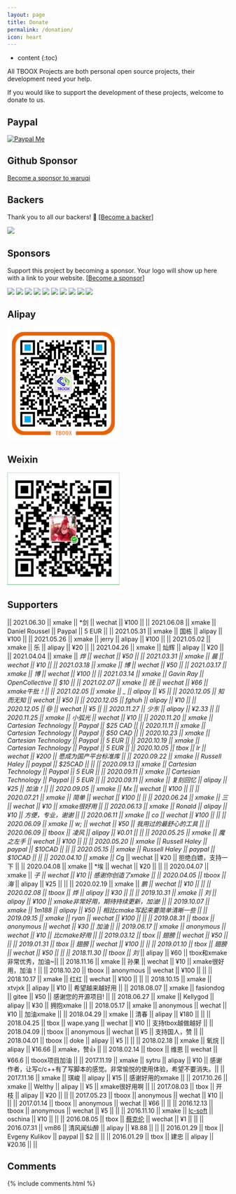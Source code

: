 ```yaml
---
layout: page
title: Donate
permalink: /donation/
icon: heart
---
```


* content
{:toc}

All TBOOX Projects are both personal open source projects, their development need your help.

If you would like to support the development of these projects, welcome to donate to us.


## Paypal

[![Paypal Me](/static/img/paypal.png)](http://paypal.me/tboox/5)

## Github Sponsor

[Become a sponsor to waruqi](https://github.com/sponsors/waruqi)

## Backers

Thank you to all our backers! 🙏 [[Become a backer](https://opencollective.com/xmake#backer)]

<a href="https://opencollective.com/xmake#backers" target="_blank"><img src="https://opencollective.com/xmake/backers.svg?width=890"></a>

## Sponsors

Support this project by becoming a sponsor. Your logo will show up here with a link to your website. [[Become a sponsor](https://opencollective.com/xmake#sponsor)]

<a href="https://opencollective.com/xmake/sponsor/0/website" target="_blank"><img src="https://opencollective.com/xmake/sponsor/0/avatar.svg"></a>
<a href="https://opencollective.com/xmake/sponsor/1/website" target="_blank"><img src="https://opencollective.com/xmake/sponsor/1/avatar.svg"></a>
<a href="https://opencollective.com/xmake/sponsor/2/website" target="_blank"><img src="https://opencollective.com/xmake/sponsor/2/avatar.svg"></a>
<a href="https://opencollective.com/xmake/sponsor/3/website" target="_blank"><img src="https://opencollective.com/xmake/sponsor/3/avatar.svg"></a>
<a href="https://opencollective.com/xmake/sponsor/4/website" target="_blank"><img src="https://opencollective.com/xmake/sponsor/4/avatar.svg"></a>
<a href="https://opencollective.com/xmake/sponsor/5/website" target="_blank"><img src="https://opencollective.com/xmake/sponsor/5/avatar.svg"></a>
<a href="https://opencollective.com/xmake/sponsor/6/website" target="_blank"><img src="https://opencollective.com/xmake/sponsor/6/avatar.svg"></a>
<a href="https://opencollective.com/xmake/sponsor/7/website" target="_blank"><img src="https://opencollective.com/xmake/sponsor/7/avatar.svg"></a>
<a href="https://opencollective.com/xmake/sponsor/8/website" target="_blank"><img src="https://opencollective.com/xmake/sponsor/8/avatar.svg"></a>
<a href="https://opencollective.com/xmake/sponsor/9/website" target="_blank"><img src="https://opencollective.com/xmake/sponsor/9/avatar.svg"></a>

## Alipay 

<img src="/static/img/alipay.png" alt="alipay" width="256" height="256">

## Weixin 

<img src="/static/img/weixin.png" alt="weixin" width="256" height="256">

## Supporters

|| 2021.06.30 || xmake || *剑 || wechat || ¥100 ||
|| 2021.06.08 || xmake || Daniel Roussel || Paypal || 5 EUR ||
|| 2021.05.31 || xmake || 国栋 || alipay || ¥100 ||
|| 2021.05.26 || xmake || jerry || alipay || ¥100 ||
|| 2021.05.02 || xmake || 乐 || alipay || ¥20 ||
|| 2021.04.26 || xmake || 灿辉 || alipay || ¥20 ||
|| 2021.04.04 || xmake || *烨 || wechat || ¥50  ||
|| 2021.03.31 || xmake || *晨 || wechat || ¥10  ||
|| 2021.03.18 || xmake || *博 || wechat || ¥50  ||
|| 2021.03.17 || xmake || *博 || wechat || ¥100  ||
|| 2021.03.14 || xmake || Gavin Ray || OpenCollective || $10 ||
|| 2021.02.07 || xmake || 抚* || wechat || ¥66 || xmake牛批！||
|| 2021.02.05 || xmake || *_ || alipay || ¥5 ||
|| 2020.12.05 || 知而无知 || wechat || ¥50 ||
|| 2020.12.05 || fghuh || alipay || ¥10 ||
|| 2020.12.05 || @ || wechat || ¥5 ||
|| 2020.11.27 || 少东 || alipay || ¥2.33 ||
|| 2020.11.25 || xmake || 小弧光 || wechat  || ¥10 ||
|| 2020.11.20 || xmake || Cartesian Technology || Paypal  || $25 CAD  ||
|| 2020.11.11 || xmake || Cartesian Technology || Paypal  || $50 CAD  ||
|| 2020.10.23 || xmake || Cartesian Technology || Paypal  || 5 EUR  ||
|| 2020.10.19 || xmake || Cartesian Technology || Paypal  || 5 EUR  ||
|| 2020.10.05 || tbox || l*r || wechat || ¥200 || 愿成为国产平台标准库 ||
|| 2020.09.22 || xmake || Russell Haley || paypal || $25CAD || ||
|| 2020.09.13 || xmake || Cartesian Technology || Paypal  || 5 EUR  ||
|| 2020.09.11 || xmake || Cartesian Technology || Paypal  || 5 EUR  ||
|| 2020.09.11 || xmake || 复刻回忆 || alipay  || ¥25    || 加油！||
|| 2020.09.05 || xmake || M*x || wechat || ¥100 || ||
|| 2020.07.21 || xmake || 简单 || wechat || ¥100 || ||
|| 2020.06.24 || xmake || *三 || wechat || ¥10 || xmake很好用 ||
|| 2020.06.13 || xmake || Ronald || alipay || ¥10 || 方便，专业，谢谢 ||
|| 2020.06.11 || xmake || c*o || wechat || ¥100 || ||
|| 2020.06.09 || xmake || w*; || wechat || ¥50 || 我用过的最舒心的工具 ||
|| 2020.06.09 || tboox || 凌风 || alipay || ¥0.01 || ||
|| 2020.05.25 || xmake || 魔之左手 || wechat || ¥100 || ||
|| 2020.05.20 || xmake || Russell Haley || paypal || $10CAD || ||
|| 2020.05.15 || xmake || Russell Haley || paypal || $10CAD || ||
|| 2020.04.10 || xmake || C*g || wechat || ¥20 || 拒绝白嫖，支持一下 ||
|| 2020.04.08 || xmake || *埃 || wechat || ¥20 || ||
|| 2020.04.07 || xmake || *子 || wechat || ¥10 || 感谢你创造了xmake ||
|| 2020.04.05 || tboox || 海* || alipay || ¥25 || ||
|| 2020.02.19 || xmake || *鹏 || wechat || ¥10 || ||
|| 2020.02.08 || tboox || *烨 || alipay || ¥30 || ||
|| 2019.10.31 || xmake || 刘* || alipay || ¥100 || xmake非常好用，期待持续更新，加油! ||
|| 2019.10.07 || xmake || 1m188 || alipay || ¥50 || 相比cmake写起来要简单清晰一些 ||
|| 2019.09.15 || xmake || ryan || wechat || ¥100 ||  ||
|| 2019.08.31 || tboox || anonymous || wechat || ¥30 || 加油 ||
|| 2019.06.17 || xmake || anonymous || wechat || ¥10 || 比cmake好用 ||
|| 2019.03.12 || tbox || 翅膀 || wechat || ¥50 || ||
|| 2019.01.31 || tbox || 翅膀 || wechat || ¥100 || ||
|| 2019.01.10 || tbox || 翅膀 || wechat || ¥50 || ||
|| 2018.11.30 || tboox || 刘* || alipay || ¥60 || tbox和xmake非常优秀，加油~||
|| 2018.11.16 || xmake || 孙果 || wechat || ¥10 || xmake很好用，加油！||
|| 2018.10.20 || tboox || anonymous || wechat || ¥100 || ||
|| 2018.10.17 || xmake || 红红 || wechat || ¥100 || ||
|| 2018.10.15 || xmake || xtvjxk || alipay || ¥10 || 希望越来越好用 ||
|| 2018.08.07 || xmake || fasiondog || gitee || ¥50 || 感谢您的开源项目! ||
|| 2018.06.27 || xmake || Kellygod || alipay || ¥30 || 拥抱xmake ||
|| 2018.05.17 || xmake || anonymous || wechat || ¥10 || 加油xmake ||
|| 2018.04.29 || xmake || 清春 || alipay || ¥180 || ||
|| 2018.04.25 || tbox || wape.yang || wechat || ¥10 || 支持tbox越做越好 ||
|| 2018.04.09 || tboox || anonymous || wechat || ¥5 || 支持国人，赞 ||
|| 2018.04.01 || tboox || doke || alipay || ¥5 || ||
|| 2018.02.18 || xmake || 氧烷 || alipay || ¥16.66 || xmake，赞👍 ||
|| 2018.02.14 || tboox || 维恩 || wechat || ¥66.6 || tboox项目加油 ||
|| 2017.11.19 || xmake || sytru || alipay || ¥10 || 感谢作者，让写c/c++有了写脚本的感觉。非常愉悦的使用体验，希望不要消失。||
|| 2017.11.16 || xmake || 琪峻 || alipay || ¥15 || 感谢好用的xmake ||
|| 2017.10.26 || xmake || Welthy || alipay || ¥5 || xmake很好用啊 ||
|| 2017.08.03 || tbox || 开枝 || alipay || ¥20 || ||
|| 2017.05.23 || tboox || anonymous || wechat || ¥10 || ||
|| 2017.01.14 || tboox || anonymous || wechat || ¥66 || ||
|| 2016.12.13 || tboox || anonymous || wechat || ¥5 || ||
|| 2016.11.10 || xmake || [lc-soft](https://github.com/lc-soft) || oschina || ¥10 || ||
|| 2016.08.05 || tbox || [蔡克伦](https://github.com/caikelun) || wechat || ¥1 || ||
|| 2016.07.31 || vm86 || 清风闻仙醉 || alipay || ¥8.88 || ||
|| 2016.01.29 || tbox || Evgeny Kulikov || paypal || $2 || ||
|| 2016.01.29 || tbox || 建忠 || alipay || ¥20.16 || ||

## Comments

{% include comments.html %}
